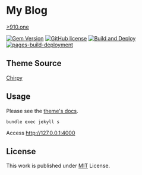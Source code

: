 # My Blog

[>910.one](https://910.one/)

[![Gem Version](https://img.shields.io/gem/v/jekyll-theme-chirpy)][gem]
[![GitHub license](https://img.shields.io/github/license/cotes2020/chirpy-starter.svg?color=blue)][mit]
[![Build and Deploy](https://github.com/long-910/long-910.github.io/actions/workflows/pages-deploy.yml/badge.svg)](https://github.com/long-910/long-910.github.io/actions/workflows/pages-deploy.yml)
[![pages-build-deployment](https://github.com/long-910/long-910.github.io/actions/workflows/pages/pages-build-deployment/badge.svg)](https://github.com/long-910/long-910.github.io/actions/workflows/pages/pages-build-deployment)

## Theme Source

[Chirpy][chirpy]

## Usage

Please see the [theme's docs](https://github.com/cotes2020/jekyll-theme-chirpy#documentation).

```terminal
bundle exec jekyll s
```

Access <http://127.0.0.1:4000>

## License

This work is published under [MIT][mit] License.

[gem]: https://rubygems.org/gems/jekyll-theme-chirpy
[chirpy]: https://github.com/cotes2020/jekyll-theme-chirpy/
[mit]: https://github.com/cotes2020/chirpy-starter/blob/master/LICENSE
